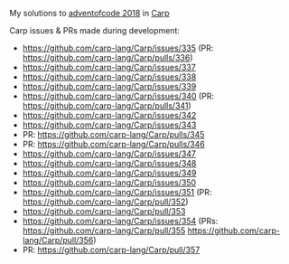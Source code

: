 My solutions to [adventofcode 2018](https://adventofcode.com/2018) in
[Carp](https://github.com/carp-lang/Carp)

Carp issues & PRs made during development:
- https://github.com/carp-lang/Carp/issues/335 (PR: https://github.com/carp-lang/Carp/pulls/336)
- https://github.com/carp-lang/Carp/issues/337
- https://github.com/carp-lang/Carp/issues/338
- https://github.com/carp-lang/Carp/issues/339
- https://github.com/carp-lang/Carp/issues/340 (PR: https://github.com/carp-lang/Carp/pulls/341)
- https://github.com/carp-lang/Carp/issues/342
- https://github.com/carp-lang/Carp/issues/343
- PR: https://github.com/carp-lang/Carp/pulls/345
- PR: https://github.com/carp-lang/Carp/pulls/346
- https://github.com/carp-lang/Carp/issues/347
- https://github.com/carp-lang/Carp/issues/348
- https://github.com/carp-lang/Carp/issues/349
- https://github.com/carp-lang/Carp/issues/350
- https://github.com/carp-lang/Carp/issues/351 (PR: https://github.com/carp-lang/Carp/pull/352)
- https://github.com/carp-lang/Carp/pull/353
- https://github.com/carp-lang/Carp/issues/354 (PRs: https://github.com/carp-lang/Carp/pull/355 https://github.com/carp-lang/Carp/pull/356)
- PR: https://github.com/carp-lang/Carp/pull/357
